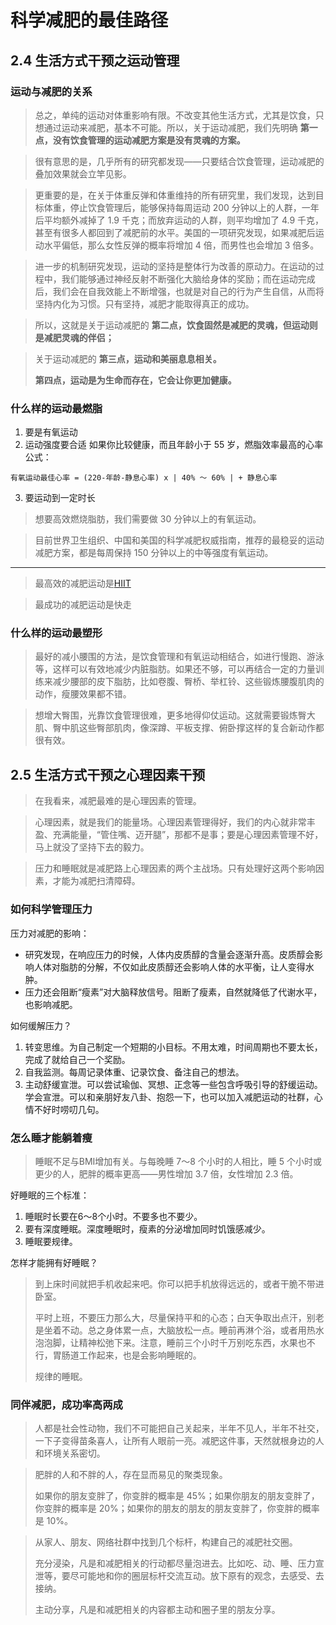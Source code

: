 #  科学减肥的最佳路径


## 2.4 生活方式干预之运动管理

### 运动与减肥的关系

> 总之，单纯的运动对体重影响有限。不改变其他生活方式，尤其是饮食，只想通过运动来减肥，基本不可能。所以，关于运动减肥，我们先明确 **第一点，没有饮食管理的运动减肥方案是没有灵魂的方案。**


> 很有意思的是，几乎所有的研究都发现——只要结合饮食管理，运动减肥的叠加效果就会立竿见影。

> 更重要的是，在关于体重反弹和体重维持的所有研究里，我们发现，达到目标体重，停止饮食管理后，能够保持每周运动 200 分钟以上的人群，一年后平均额外减掉了 1.9 千克；而放弃运动的人群，则平均增加了 4.9 千克，甚至有很多人都回到了减肥前的水平。美国的一项研究发现，如果减肥后运动水平偏低，那么女性反弹的概率将增加 4 倍，而男性也会增加 3 倍多。

> 进一步的机制研究发现，运动的坚持是整体行为改善的原动力。在运动的过程中，我们能够通过神经反射不断强化大脑给身体的奖励；而在运动完成后，我们会在自我效能上不断增强，也就是对自己的行为产生自信，从而将坚持内化为习惯。只有坚持，减肥才能取得真正的成功。

> 所以，这就是关于运动减肥的 **第二点，饮食固然是减肥的灵魂，但运动则是减肥灵魂的伴侣；**

> 关于运动减肥的 **第三点，运动和美丽息息相关。**
>
> **第四点，运动是为生命而存在，它会让你更加健康。**

### 什么样的运动最燃脂

1. 要是有氧运动
2. 运动强度要合适
如果你比较健康，而且年龄小于 55 岁，燃脂效率最高的心率公式：

```
有氧运动最佳心率 = (220-年龄-静息心率) x | 40% ～ 60% | + 静息心率
```

3. 要运动到一定时长

> 想要高效燃烧脂肪，我们需要做 30 分钟以上的有氧运动。

> 目前世界卫生组织、中国和美国的科学减肥权威指南，推荐的最稳妥的运动减肥方案，都是每周保持 150 分钟以上的中等强度有氧运动。

---

> 最高效的减肥运动是[HIIT](https://www.hsph.harvard.edu/nutritionsource/high-intensity-interval-training/#:~:text=HIIT%20is%20a%20type%20of,periods%20of%20lower%20intensity%20movements.)

> 最成功的减肥运动是快走


### 什么样的运动最塑形

> 最好的减小腰围的方法，是饮食管理和有氧运动相结合，如进行慢跑、游泳等，这样可以有效地减少内脏脂肪。如果还不够，可以再结合一定的力量训练来减少腰部的皮下脂肪，比如卷腹、臀桥、举杠铃、这些锻炼腰腹肌肉的动作，瘦腰效果都不错。

> 想增大臀围，光靠饮食管理很难，更多地得仰仗运动。这就需要锻炼臀大肌、臀中肌这些臀部肌肉，像深蹲、平板支撑、俯卧撑这样的复合新动作都很有效。


## 2.5 生活方式干预之心理因素干预

> 在我看来，减肥最难的是心理因素的管理。

> 心理因素，就是我们的能量场。心理因素管理得好，我们的内心就非常丰盈、充满能量，“管住嘴、迈开腿”，那都不是事；要是心理因素管理不好，马上就没了坚持下去的毅力。

> 压力和睡眠就是减肥路上心理因素的两个主战场。只有处理好这两个影响因素，才能为减肥扫清障碍。

### 如何科学管理压力

压力对减肥的影响：
- 研究发现，在响应压力的时候，人体内皮质醇的含量会逐渐升高。皮质醇会影响人体对脂肪的分解，不仅如此皮质醇还会影响人体的水平衡，让人变得水肿。
- 压力还会阻断“瘦素”对大脑释放信号。阻断了瘦素，自然就降低了代谢水平，也影响减肥。

如何缓解压力？
1. 转变思维。为自己制定一个短期的小目标。不用太难，时间周期也不要太长，完成了就给自己一个奖励。
2. 自我监测。每周记录体重、记录饮食、备注自己的想法。
3. 主动舒缓宣泄。可以尝试瑜伽、冥想、正念等一些包含呼吸引导的舒缓运动。学会宣泄。可以和亲朋好友八卦、抱怨一下，也可以加入减肥运动的社群，心情不好时唠叨几句。

### 怎么睡才能躺着瘦

> 睡眠不足与BMI增加有关。与每晚睡 7～8 个小时的人相比，睡 5 个小时或更少的人，肥胖的概率更高——男性增加 3.7 倍，女性增加 2.3 倍。

好睡眠的三个标准：
1. 睡眠时长要在6～8个小时。不要多也不要少。
2. 要有深度睡眠。深度睡眠时，瘦素的分泌增加同时饥饿感减少。
3. 睡眠要规律。

怎样才能拥有好睡眠？

> 到上床时间就把手机收起来吧。你可以把手机放得远远的，或者干脆不带进卧室。
>
> 平时上班，不要压力那么大，尽量保持平和的心态；白天争取出点汗，别老是坐着不动。总之身体累一点，大脑放松一点。睡前再淋个浴，或者用热水泡泡脚，让精神松弛下来。注意，睡前三个小时千万别吃东西，水果也不行，胃肠道工作起来，也是会影响睡眠的。
>
> 规律的睡眠。

### 同伴减肥，成功率高两成

> 人都是社会性动物，我们不可能把自己关起来，半年不见人，半年不社交，一下子变得苗条喜人，让所有人眼前一亮。减肥这件事，天然就根身边的人和环境关系密切。

> 肥胖的人和不胖的人，存在显而易见的聚类现象。
>
> 如果你的朋友变胖了，你变胖的概率是 45%；如果你朋友的朋友变胖了，你变胖的概率是 20%；如果你的朋友的朋友的朋友变胖了，你变胖的概率是 10%。

> 从家人、朋友、网络社群中找到几个标杆，构建自己的减肥社交圈。
>
> 充分浸染，凡是和减肥相关的行动都尽量泡进去。比如吃、动、睡、压力宣泄等，要尽可能地和你的圈层标杆交流互动。放下原有的观念，去感受、去接纳。
>
> 主动分享，凡是和减肥相关的内容都主动和圈子里的朋友分享。
